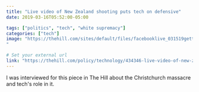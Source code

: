 ```yaml
---
title: "Live video of New Zealand shooting puts tech on defensive"
date: 2019-03-16T05:52:00-05:00

tags: ["politics", "tech", "white supremacy"]
categories: ["tech"]
image: "https://thehill.com/sites/default/files/facebooklive_031519getty.jpg
"

# Set your external url
link: "https://thehill.com/policy/technology/434346-live-video-of-new-zealand-shooting-puts-tech-on-defensive"
---
```

I was interviewed for this piece in The Hill about the Christchurch massacre and tech's role in it.